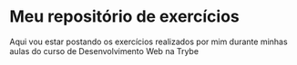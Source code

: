 # Meu repositório de exercícios

Aqui vou estar postando os exercícios realizados por mim durante minhas aulas do curso de Desenvolvimento Web na Trybe

